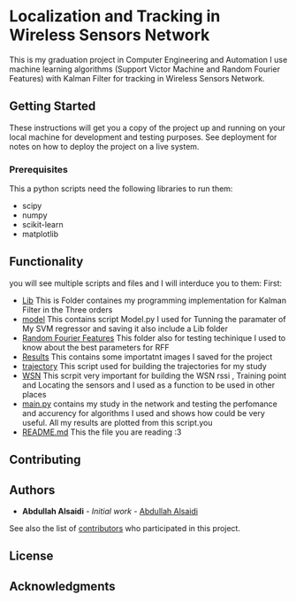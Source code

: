 # Localization and Tracking in Wireless Sensors Network

This is my graduation project in Computer Engineering and Automation I use machine learning algorithms (Support Victor Machine and Random Fourier Features) with Kalman Filter for tracking in Wireless Sensors Network.

## Getting Started

These instructions will get you a copy of the project up and running on your local machine for development and testing purposes. See deployment for notes on how to deploy the project on a live system.

### Prerequisites

This a python scripts need the following libraries to run them:
- scipy
- numpy
- scikit-learn
- matplotlib

## Functionality
you will see multiple scripts and files and I will interduce you to them:
First:
- [Lib](https://github.com/abdullahalsaidi16/wsn_localization_tracking/tree/master/Lib) This is Folder containes my programming implementation for Kalman Filter in the Three orders
- [model](https://github.com/abdullahalsaidi16/wsn_localization_tracking/tree/master/model) This contains script Model.py I used for Tunning the paramater of My SVM regressor and saving it also include a Lib folder
- [Random Fourier Features](https://github.com/abdullahalsaidi16/wsn_localization_tracking/tree/master/Random%20Fourier%20Features) This folder also for testing techinique I used to know about the best parameters for RFF
- [Results](https://github.com/abdullahalsaidi16/wsn_localization_tracking/tree/master/Results) This contains some importatnt images I saved for the project
- [trajectory](https://github.com/abdullahalsaidi16/wsn_localization_tracking/tree/master/trajectory) This script used for building the trajectories for my study
- [WSN](https://github.com/abdullahalsaidi16/wsn_localization_tracking/tree/master/WSN) This scrpit very important for building the WSN rssi , Training point and Locating the sensors and I used as a function to be used in other places
- [main.py](https://github.com/abdullahalsaidi16/wsn_localization_tracking/blob/master/%20main.py) contains my study in the network and testing the perfomance and accurency for algorithms I used and shows how could be very useful.
All my results are plotted from this script.you 
- [README.md](https://github.com/abdullahalsaidi16/wsn_localization_tracking/blob/master/README.md) This the file you are reading :3 


## Contributing





## Authors

* **Abdullah Alsaidi** - *Initial work* - [Abdullah Alsaidi](https://github.com/abdullahalsaidi16)

See also the list of [contributors](https://github.com/your/project/contributors) who participated in this project.

## License



## Acknowledgments

